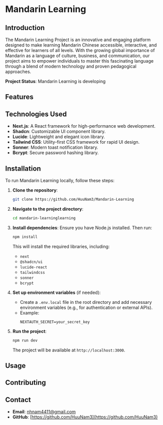 # Mandarin Learning

## Introduction
The Mandarin Learning Project is an innovative and engaging platform designed to make learning Mandarin Chinese accessible, interactive, and effective for learners of all levels. With the growing global importance of Mandarin as a language of culture, business, and communication, our project aims to empower individuals to master this fascinating language through a blend of modern technology and proven pedagogical approaches.

**Project Status**: Mandarin Learning is developing

## Features


## Technologies Used
- **Next.js**: A React framework for high-performance web development.
- **Shadcn**: Customizable UI component library.
- **Lucide**: Lightweight and elegant icon library.
- **Tailwind CSS**: Utility-first CSS framework for rapid UI design.
- **Sonner**: Modern toast notification library.
- **Bcrypt**: Secure password hashing library.

## Installation
To run Mandarin Learning locally, follow these steps:

1. **Clone the repository**:
   ```bash
   git clone https://github.com/HuuNam3/Mandarin-Learning
   ```
2. **Navigate to the project directory**:
   ```bash
   cd mandarin-learninglearning
   ```
3. **Install dependencies**:
   Ensure you have Node.js installed. Then run:
   ```bash
   npm install
   ```
   This will install the required libraries, including:
   - `next`
   - `@shadcn/ui`
   - `lucide-react`
   - `tailwindcss`
   - `sonner`
   - `bcrypt`

4. **Set up environment variables** (if needed):
   - Create a `.env.local` file in the root directory and add necessary environment variables (e.g., for authentication or external APIs).
   - Example:
     ```
     NEXTAUTH_SECRET=your_secret_key
     ```

5. **Run the project**:
   ```bash
   npm run dev
   ```
   The project will be available at `http://localhost:3000`.

## Usage

## Contributing

## Contact
- **Email**: nhnam4411@gmail.com
- **GitHub**: [https://github.com/HuuNam3](https://github.com/HuuNam3)